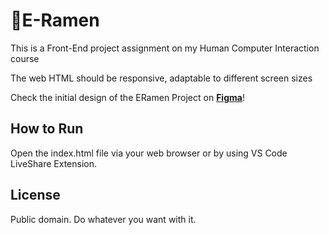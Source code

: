 # 🍜E-Ramen

This is a Front-End project assignment on my Human Computer Interaction course

The web HTML should be responsive, adaptable to different screen sizes

Check the initial design of the ERamen Project on [**Figma**](https://www.figma.com/design/JmcCr1KlZB6XsZrOOjzykS/HCI---Project-ERamen?node-id=0-1&t=qyusVMiXPVqsFCzK-1)!

## How to Run

Open the index.html file via your web browser or by using VS Code LiveShare Extension.

## License

Public domain. Do whatever you want with it.
